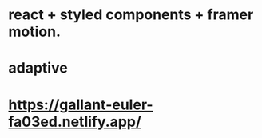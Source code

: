 # react + styled components + framer motion.
# adaptive 

# https://gallant-euler-fa03ed.netlify.app/
